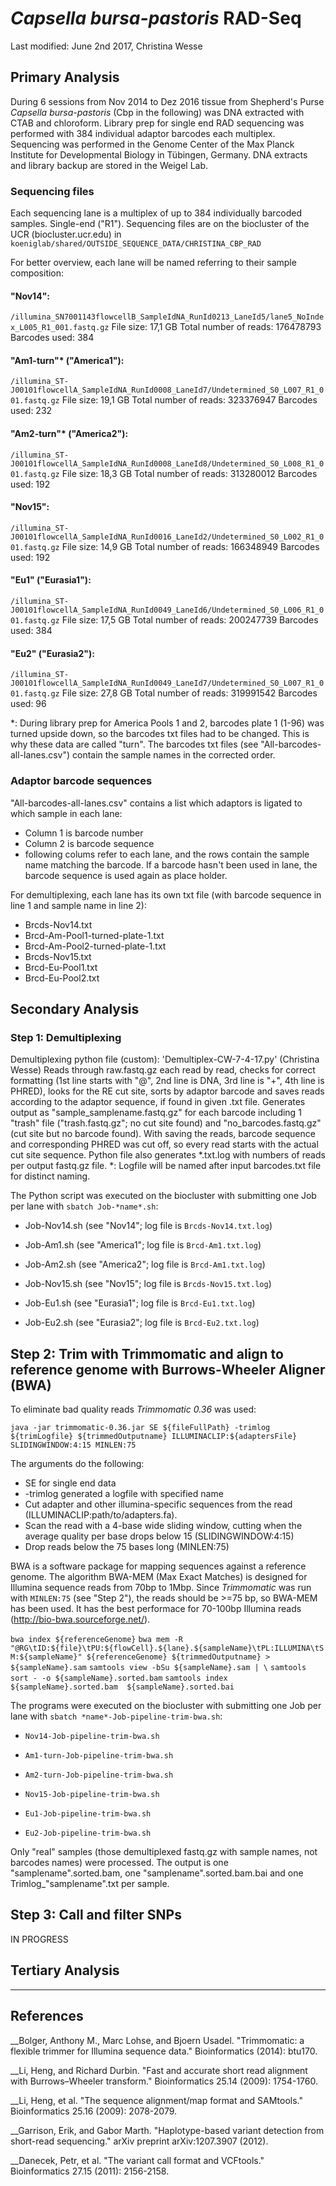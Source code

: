 # *Capsella bursa-pastoris* RAD-Seq

Last modified: June 2nd 2017, Christina Wesse

## Primary Analysis
During 6 sessions from Nov 2014 to Dez 2016 tissue from Shepherd's Purse *Capsella bursa-pastoris* (Cbp in the following) was DNA extracted with CTAB and chloroform. Library prep for single end RAD sequencing was performed with 384 individual adaptor barcodes each multiplex. Sequencing was performed in the Genome Center of the Max Planck Institute for Developmental Biology in Tübingen, Germany. DNA extracts and library backup are stored in the Weigel Lab. 

### Sequencing files
Each sequencing lane is a multiplex of up to 384 individually barcoded samples. Single-end ("R1").
Sequencing files are on the biocluster of the UCR (biocluster.ucr.edu) in
`koeniglab/shared/OUTSIDE_SEQUENCE_DATA/CHRISTINA_CBP_RAD`

For better overview, each lane will be named referring to their sample composition:

#### "Nov14":
`/illumina_SN7001143flowcellB_SampleIdNA_RunId0213_LaneId5/lane5_NoIndex_L005_R1_001.fastq.gz`
File size: 17,1 GB
Total number of reads: 176478793
Barcodes used: 384

#### "Am1-turn"* ("America1"):
`/illumina_ST-J00101flowcellA_SampleIdNA_RunId0008_LaneId7/Undetermined_S0_L007_R1_001.fastq.gz`
File size: 19,1 GB
Total number of reads: 323376947
Barcodes used: 232

#### "Am2-turn"* ("America2"):
`/illumina_ST-J00101flowcellA_SampleIdNA_RunId0008_LaneId8/Undetermined_S0_L008_R1_001.fastq.gz`
File size: 18,3 GB
Total number of reads: 313280012
Barcodes used: 192

#### "Nov15":
`/illumina_ST-J00101flowcellA_SampleIdNA_RunId0016_LaneId2/Undetermined_S0_L002_R1_001.fastq.gz`
File size: 14,9 GB
Total number of reads: 166348949
Barcodes used: 192

#### "Eu1" ("Eurasia1"):
`/illumina_ST-J00101flowcellA_SampleIdNA_RunId0049_LaneId6/Undetermined_S0_L006_R1_001.fastq.gz`
File size: 17,5 GB
Total number of reads: 200247739 
Barcodes used: 384

#### "Eu2" ("Eurasia2"):
`/illumina_ST-J00101flowcellA_SampleIdNA_RunId0049_LaneId7/Undetermined_S0_L007_R1_001.fastq.gz`
File size: 27,8 GB
Total number of reads: 319991542
Barcodes used: 96

*: During library prep for America Pools 1 and 2, barcodes plate 1 (1-96) was turned upside down, so the barcodes txt files had to be changed. This is why these data are called "turn". The barcodes txt files (see "All-barcodes-all-lanes.csv") contain the sample names in the corrected order.

### Adaptor barcode sequences

"All-barcodes-all-lanes.csv" contains a list which adaptors is ligated to which sample in each lane:
- Column 1 is barcode number
- Column 2 is barcode sequence
- following colums refer to each lane, and the rows contain the sample name matching the barcode. If a barcode hasn't been used in lane, the barcode sequence is used again as place holder.

For demultiplexing, each lane has its own txt file (with barcode sequence in line 1 and sample name in line 2):
 - Brcds-Nov14.txt
 - Brcd-Am-Pool1-turned-plate-1.txt
 - Brcd-Am-Pool2-turned-plate-1.txt
 - Brcds-Nov15.txt
 - Brcd-Eu-Pool1.txt
 - Brcd-Eu-Pool2.txt

## Secondary Analysis

### Step 1: Demultiplexing

Demultiplexing python file (custom): 'Demultiplex-CW-7-4-17.py' (Christina Wesse)
Reads through raw.fastq.gz each read by read, checks for correct formatting (1st line starts with "@", 2nd line is DNA, 3rd line is "+", 4th line is PHRED), looks for the RE cut site, sorts by adaptor barcode and saves reads according to the adaptor sequence, if found in given .txt file.
Generates output as "sample_samplename.fastq.gz" for each barcode including 1 "trash" file ("trash.fastq.gz"; no cut site found) and "no_barcodes.fastq.gz" (cut site but no barcode found). With saving the reads, barcode sequence and corresponding PHRED was cut off, so every read starts with the actual cut site sequence.
Python file also generates *.txt.log with numbers of reads per output fastq.gz file. *: Logfile will be named after input barcodes.txt file for distinct naming.

The Python script was executed on the biocluster with submitting one Job per lane with `sbatch Job-*name*.sh`:

 - Job-Nov14.sh (see "Nov14"; log file is `Brcds-Nov14.txt.log`)

 - Job-Am1.sh (see "America1"; log file is `Brcd-Am1.txt.log`)

 - Job-Am2.sh (see "America2"; log file is `Brcd-Am1.txt.log`)

 - Job-Nov15.sh (see "Nov15"; log file is `Brcds-Nov15.txt.log`)

 - Job-Eu1.sh (see "Eurasia1"; log file is `Brcd-Eu1.txt.log`)
 
 - Job-Eu2.sh (see "Eurasia2"; log file is `Brcd-Eu2.txt.log`)


## Step 2: Trim with Trimmomatic and align to reference genome with Burrows-Wheeler Aligner (BWA)

To eliminate bad quality reads *Trimmomatic 0.36* was used:

`java -jar trimmomatic-0.36.jar SE ${fileFullPath} -trimlog ${trimLogfile} ${trimmedOutputname} ILLUMINACLIP:${adaptersFile} SLIDINGWINDOW:4:15 MINLEN:75`


The arguments do the following:

 - SE for single end data
 - -trimlog  generated a logfile with specified name
 - Cut adapter and other illumina-specific sequences from the read (ILLUMINACLIP:path/to/adapters.fa).
 - Scan the read with a 4-base wide sliding window, cutting when the average quality per base drops below 15 (SLIDINGWINDOW:4:15)
 - Drop reads below the 75 bases long (MINLEN:75)

BWA is a software package for mapping sequences against a reference genome. The algorithm BWA-MEM (Max Exact Matches) is designed for Illumina sequence reads from 70bp to 1Mbp. Since *Trimmomatic* was run with `MINLEN:75` (see "Step 2"), the reads should be >=75 bp, so BWA-MEM has been used. It has the best performace for 70-100bp Illumina reads (http://bio-bwa.sourceforge.net/).

`bwa index ${referenceGenome}`
`bwa mem -R "@RG\tID:${file}\tPU:${flowCell}.${lane}.${sampleName}\tPL:ILLUMINA\tSM:${sampleName}" ${referenceGenome} ${trimmedOutputname} > ${sampleName}.sam`
`samtools view -bSu ${sampleName}.sam | \`
`samtools sort - -o ${sampleName}.sorted.bam`
`samtools index ${sampleName}.sorted.bam  ${sampleName}.sorted.bai`

The programs were executed on the biocluster with submitting one Job per lane with `sbatch *name*-Job-pipeline-trim-bwa.sh`:

 - `Nov14-Job-pipeline-trim-bwa.sh`

 - `Am1-turn-Job-pipeline-trim-bwa.sh`

 - `Am2-turn-Job-pipeline-trim-bwa.sh` 

 - `Nov15-Job-pipeline-trim-bwa.sh`

 - `Eu1-Job-pipeline-trim-bwa.sh` 
 
 - `Eu2-Job-pipeline-trim-bwa.sh`

Only "real" samples (those demultiplexed fastq.gz with sample names, not barcodes names) were processed. The output is one "samplename".sorted.bam, one "samplename".sorted.bam.bai and one Trimlog_"samplename".txt per sample. 

## Step 3: Call and filter SNPs

IN PROGRESS

## Tertiary Analysis

----------


## References

__Bolger, Anthony M., Marc Lohse, and Bjoern Usadel. "Trimmomatic: a flexible trimmer for Illumina sequence data." Bioinformatics (2014): btu170.

__Li, Heng, and Richard Durbin. "Fast and accurate short read alignment with Burrows–Wheeler transform." Bioinformatics 25.14 (2009): 1754-1760.

__Li, Heng, et al. "The sequence alignment/map format and SAMtools." Bioinformatics 25.16 (2009): 2078-2079.

__Garrison, Erik, and Gabor Marth. "Haplotype-based variant detection from short-read sequencing." arXiv preprint arXiv:1207.3907 (2012).

__Danecek, Petr, et al. "The variant call format and VCFtools." Bioinformatics 27.15 (2011): 2156-2158.
